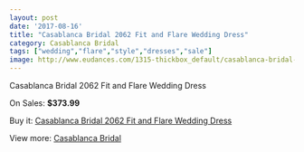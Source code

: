 ```yaml
---
layout: post
date: '2017-08-16'
title: "Casablanca Bridal 2062 Fit and Flare Wedding Dress"
category: Casablanca Bridal
tags: ["wedding","flare","style","dresses","sale"]
image: http://www.eudances.com/1315-thickbox_default/casablanca-bridal-2062-fit-and-flare-wedding-dress.jpg
---
```

Casablanca Bridal 2062 Fit and Flare Wedding Dress

On Sales: **$373.99**
<a href="https://www.eudances.com/en/casablanca-bridal/465-casablanca-bridal-2062-fit-and-flare-wedding-dress.html"><amp-img layout="responsive" width="600" height="600" src="//www.eudances.com/1315-thickbox_default/casablanca-bridal-2062-fit-and-flare-wedding-dress.jpg" alt="Casablanca Bridal 2062 Fit and Flare Wedding Dress 0" /></a>
<a href="https://www.eudances.com/en/casablanca-bridal/465-casablanca-bridal-2062-fit-and-flare-wedding-dress.html"><amp-img layout="responsive" width="600" height="600" src="//www.eudances.com/1317-thickbox_default/casablanca-bridal-2062-fit-and-flare-wedding-dress.jpg" alt="Casablanca Bridal 2062 Fit and Flare Wedding Dress 1" /></a>
<a href="https://www.eudances.com/en/casablanca-bridal/465-casablanca-bridal-2062-fit-and-flare-wedding-dress.html"><amp-img layout="responsive" width="600" height="600" src="//www.eudances.com/1316-thickbox_default/casablanca-bridal-2062-fit-and-flare-wedding-dress.jpg" alt="Casablanca Bridal 2062 Fit and Flare Wedding Dress 2" /></a>

Buy it: [Casablanca Bridal 2062 Fit and Flare Wedding Dress](https://www.eudances.com/en/casablanca-bridal/465-casablanca-bridal-2062-fit-and-flare-wedding-dress.html "Casablanca Bridal 2062 Fit and Flare Wedding Dress")

View more: [Casablanca Bridal](https://www.eudances.com/en/4-casablanca-bridal "Casablanca Bridal")